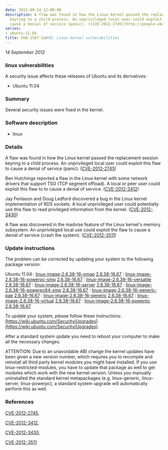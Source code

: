 ```yaml
---
date: 2012-09-14 12:00:00
description: A flaw was found in how the Linux kernel passed the replacement session
  keyring to a child process. An unprivileged local user could exploit this flaw to
  cause a denial of service (panic). ([CVE-2012-2745](http://people.ubuntu.com/~ubuntu-security/cve/CVE-2012-2745))
series:
- ubuntu-11.04
title: USN-1567-1&#58; Linux kernel vulnerabilities
---
```


*14 September 2012*

### linux vulnerabilities

A security issue affects these releases of Ubuntu and its derivatives:

* Ubuntu 11.04

### Summary

Several security issues were fixed in the kernel. 

### Software description

* linux 

### Details

A flaw was found in how the Linux kernel passed the replacement session keyring to a child process. An unprivileged local user could exploit this flaw to cause a denial of service (panic). ([CVE-2012-2745](http://people.ubuntu.com/~ubuntu-security/cve/CVE-2012-2745))

Ben Hutchings reported a flaw in the Linux kernel with some network drivers that support TSO (TCP segment offload). A local or peer user could exploit this flaw to to cause a denial of service. ([CVE-2012-3412](http://people.ubuntu.com/~ubuntu-security/cve/CVE-2012-3412))

Jay Fenlason and Doug Ledford discovered a bug in the Linux kernel implementation of RDS sockets. A local unprivileged user could potentially use this flaw to read privileged information from the kernel. ([CVE-2012-3430](http://people.ubuntu.com/~ubuntu-security/cve/CVE-2012-3430))

A flaw was discovered in the madvise feature of the Linux kernel&#39;s memory subsystem. An unprivileged local use could exploit the flaw to cause a denial of service (crash the system). ([CVE-2012-3511](http://people.ubuntu.com/~ubuntu-security/cve/CVE-2012-3511)) 

### Update instructions

The problem can be corrected by updating your system to the following package version:

Ubuntu 11.04
 : [linux-image-2.6.38-16-omap](https://launchpad.net/ubuntu/+source/linux) <span> [2.6.38-16.67](https://launchpad.net/ubuntu/+source/linux/2.6.38-16.67) </span> 
 : [linux-image-2.6.38-16-powerpc-smp](https://launchpad.net/ubuntu/+source/linux) <span> [2.6.38-16.67](https://launchpad.net/ubuntu/+source/linux/2.6.38-16.67) </span> 
 : [linux-image-2.6.38-16-versatile](https://launchpad.net/ubuntu/+source/linux) <span> [2.6.38-16.67](https://launchpad.net/ubuntu/+source/linux/2.6.38-16.67) </span> 
 : [linux-image-2.6.38-16-server](https://launchpad.net/ubuntu/+source/linux) <span> [2.6.38-16.67](https://launchpad.net/ubuntu/+source/linux/2.6.38-16.67) </span> 
 : [linux-image-2.6.38-16-powerpc64-smp](https://launchpad.net/ubuntu/+source/linux) <span> [2.6.38-16.67](https://launchpad.net/ubuntu/+source/linux/2.6.38-16.67) </span> 
 : [linux-image-2.6.38-16-generic-pae](https://launchpad.net/ubuntu/+source/linux) <span> [2.6.38-16.67](https://launchpad.net/ubuntu/+source/linux/2.6.38-16.67) </span> 
 : [linux-image-2.6.38-16-generic](https://launchpad.net/ubuntu/+source/linux) <span> [2.6.38-16.67](https://launchpad.net/ubuntu/+source/linux/2.6.38-16.67) </span> 
 : [linux-image-2.6.38-16-virtual](https://launchpad.net/ubuntu/+source/linux) <span> [2.6.38-16.67](https://launchpad.net/ubuntu/+source/linux/2.6.38-16.67) </span> 
 : [linux-image-2.6.38-16-powerpc](https://launchpad.net/ubuntu/+source/linux) <span> [2.6.38-16.67](https://launchpad.net/ubuntu/+source/linux/2.6.38-16.67) </span> 

To update your system, please follow these instructions: [https://wiki.ubuntu.com/Security/Upgrades](https://wiki.ubuntu.com/Security/Upgrades).

After a standard system update you need to reboot your computer to make all the necessary changes.

ATTENTION: Due to an unavoidable ABI change the kernel updates have been given a new version number, which requires you to recompile and reinstall all third party kernel modules you might have installed. If you use linux-restricted-modules, you have to update that package as well to get modules which work with the new kernel version. Unless you manually uninstalled the standard kernel metapackages (e.g. linux-generic, linux-server, linux-powerpc), a standard system upgrade will automatically perform this as well. 

### References

 
 [CVE-2012-2745](http://people.ubuntu.com/~ubuntu-security/cve/CVE-2012-2745), 

 [CVE-2012-3412](http://people.ubuntu.com/~ubuntu-security/cve/CVE-2012-3412), 

 [CVE-2012-3430](http://people.ubuntu.com/~ubuntu-security/cve/CVE-2012-3430), 

 [CVE-2012-3511](http://people.ubuntu.com/~ubuntu-security/cve/CVE-2012-3511)